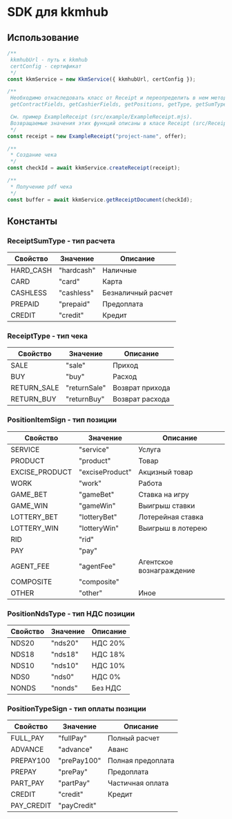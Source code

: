 # SDK для kkmhub

## Использование

```js
/**
 kkmhubUrl - путь к kkmhub
 certConfig - сертификат
 */
const kkmService = new KkmService({ kkmhubUrl, certConfig });

/**
 Необходимо отнаследовать класс от Receipt и переопределить в нем методы getOperationId, getName,
 getContractFields, getCashierFields, getPositions, getType, getSumType, getPayTimeString.

 См. пример ExampleReceipt (src/example/ExampleReceipt.mjs).
 Возвращаемые значения этих функций описаны в класе Receipt (src/Receipt.mjs).
 */
const receipt = new ExampleReceipt("project-name", offer);

/**
 * Создание чека
 */
const checkId = await kkmService.createReceipt(receipt);

/**
 * Получение pdf чека
 */
const buffer = await kkmService.getReceiptDocument(checkId);
```

## Константы

### ReceiptSumType - тип расчета

| Свойство  | Значение   | Описание           |
 |-----------|------------|--------------------|
| HARD_CASH | "hardcash" | Наличные           |
| CARD      | "card"     | Карта              |
| CASHLESS  | "cashless" | Безналичный расчет |
| PREPAID   | "prepaid"  | Предоплата         |
| CREDIT    | "credit"   | Кредит             |

### ReceiptType - тип чека

| Свойство    | Значение     | Описание        |
 |-------------|--------------|-----------------|
| SALE        | "sale"       | Приход          |
| BUY         | "buy"        | Расход          |
| RETURN_SALE | "returnSale" | Возврат прихода |
| RETURN_BUY  | "returnBuy"  | Возврат расхода | 

### PositionItemSign - тип позиции

| Свойство       | Значение        | Описание                 |
 |----------------|-----------------|--------------------------|
| SERVICE        | "service"       | Услуга                   |
| PRODUCT        | "product"       | Товар                    |
| EXCISE_PRODUCT | "exciseProduct" | Акцизный товар           |
| WORK           | "work"          | Работа                   |
| GAME_BET       | "gameBet"       | Ставка на игру           |
| GAME_WIN       | "gameWin"       | Выигрыш ставки           |
| LOTTERY_BET    | "lotteryBet"    | Лотерейная ставка        |
| LOTTERY_WIN    | "lotteryWin"    | Выигрыш в лотерею        |
| RID            | "rid"           |                          |
| PAY            | "pay"           |                          |
| AGENT_FEE      | "agentFee"      | Агентское вознаграждение |
| COMPOSITE      | "composite"     |                          |
| OTHER          | "other"         | Иное                     |

### PositionNdsType - тип НДС позиции

| Свойство | Значение | Описание |
 |----------|----------|----------|
| NDS20    | "nds20"  | НДС 20%  |
| NDS18    | "nds18"  | НДС 18%  |
| NDS10    | "nds10"  | НДС 10%  |
| NDS0     | "nds0"   | НДС 0%   |
| NONDS    | "nonds"  | Без НДС  |

### PositionTypeSign - тип оплаты позиции

| Свойство   | Значение    | Описание          |
 |------------|-------------|-------------------|
| FULL_PAY   | "fullPay"   | Полный расчет     |
| ADVANCE    | "advance"   | Аванс             |
| PREPAY100  | "prePay100" | Полная предоплата |
| PREPAY     | "prePay"    | Предоплата        |
| PART_PAY   | "partPay"   | Частичная оплата  |
| CREDIT     | "credit"    | Кредит            |
| PAY_CREDIT | "payCredit" |                   |
